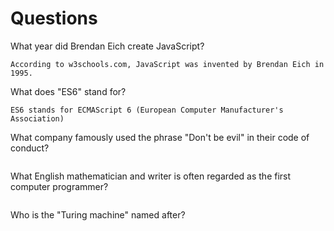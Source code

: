 # Questions

What year did Brendan Eich create JavaScript?

```
According to w3schools.com, JavaScript was invented by Brendan Eich in 1995.
```

What does "ES6" stand for?

```
ES6 stands for ECMAScript 6 (European Computer Manufacturer's Association)
```

What company famously used the phrase "Don't be evil" in their code of conduct?

```

```

What English mathematician and writer is often regarded as the first computer programmer?

```

```

Who is the "Turing machine" named after?

```

```
